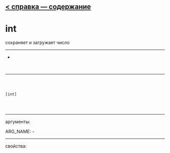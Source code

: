 [< справка — содержание](index.html)
---

# int


сохраняет и загружает число

---

-
<br>


---


```



[int]


            
```

---
аргументы:

ARG_NAME: -<br>

---
свойства:


